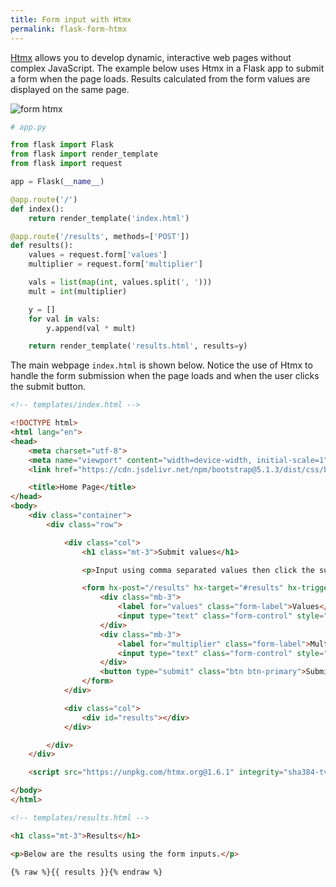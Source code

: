 ```yaml
---
title: Form input with Htmx
permalink: flask-form-htmx
---
```


[Htmx](https://htmx.org) allows you to develop dynamic, interactive web pages without complex JavaScript. The example below uses Htmx in a Flask app to submit a form when the page loads. Results calculated from the form values are displayed on the same page.

<img src="/pythonic/images/form-htmx.png" style="max-width:100%;" alt="form htmx">

```python
# app.py

from flask import Flask
from flask import render_template
from flask import request

app = Flask(__name__)

@app.route('/')
def index():
    return render_template('index.html')

@app.route('/results', methods=['POST'])
def results():
    values = request.form['values']
    multiplier = request.form['multiplier']

    vals = list(map(int, values.split(', ')))
    mult = int(multiplier)

    y = []
    for val in vals:
        y.append(val * mult)

    return render_template('results.html', results=y)
```

The main webpage `index.html` is shown below. Notice the use of Htmx to handle the form submission when the page loads and when the user clicks the submit button.

```html
<!-- templates/index.html -->

<!DOCTYPE html>
<html lang="en">
<head>
    <meta charset="utf-8">
    <meta name="viewport" content="width=device-width, initial-scale=1">
    <link href="https://cdn.jsdelivr.net/npm/bootstrap@5.1.3/dist/css/bootstrap.min.css" rel="stylesheet" integrity="sha384-1BmE4kWBq78iYhFldvKuhfTAU6auU8tT94WrHftjDbrCEXSU1oBoqyl2QvZ6jIW3" crossorigin="anonymous">

    <title>Home Page</title>
</head>
<body>
    <div class="container">
        <div class="row">

            <div class="col">
                <h1 class="mt-3">Submit values</h1>

                <p>Input using comma separated values then click the submit button to see results.</p>

                <form hx-post="/results" hx-target="#results" hx-trigger="load, submit">
                    <div class="mb-3">
                        <label for="values" class="form-label">Values</label>
                        <input type="text" class="form-control" style="max-width:200px;" name="values" value="1, 2, 3, 4, 5">
                    </div>
                    <div class="mb-3">
                        <label for="multiplier" class="form-label">Multiplier</label>
                        <input type="text" class="form-control" style="max-width:200px;" name="multiplier" value="3">
                    </div>
                    <button type="submit" class="btn btn-primary">Submit</button>
                </form>
            </div>

            <div class="col">
                <div id="results"></div>
            </div>

        </div>
    </div>

    <script src="https://unpkg.com/htmx.org@1.6.1" integrity="sha384-tvG/2mnCFmGQzYC1Oh3qxQ7CkQ9kMzYjWZSNtrRZygHPDDqottzEJsqS4oUVodhW" crossorigin="anonymous"></script>

</body>
</html>
```

```html
<!-- templates/results.html -->

<h1 class="mt-3">Results</h1>

<p>Below are the results using the form inputs.</p>

{% raw %}{{ results }}{% endraw %}
```
